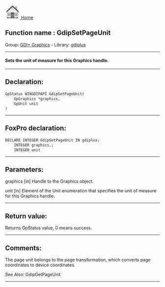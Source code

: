 [<img src="../../images/home.png"> Home ](https://github.com/VFPX/Win32API)  

## Function name : GdipSetPageUnit
Group: [GDI+ Graphics](../../functions_group.md#GDIplus_Graphics)  -  Library: [gdiplus](../../../libraries.md#gdiplus)  
***  


#### Sets the unit of measure for this Graphics handle. 
***  


## Declaration:
```foxpro  
GpStatus WINGDIPAPI GdipSetPageUnit(
	GpGraphics *graphics,
	GpUnit unit
)  
```  
***  


## FoxPro declaration:
```foxpro  
DECLARE INTEGER GdipSetPageUnit IN gdiplus;
	INTEGER graphics,;
	INTEGER unit  
```  
***  


## Parameters:
graphics
[in] Handle to the Graphics object.

unit
[in] Element of the Unit enumeration that specifies the unit of measure for this Graphics handle.  
***  


## Return value:
Returns GpStatus value, 0 means success.  
***  


## Comments:
The page unit belongs to the page transformation, which converts page coordinates to device coordinates.  
  
See Also: GdipGetPageUnit   
  
***  

